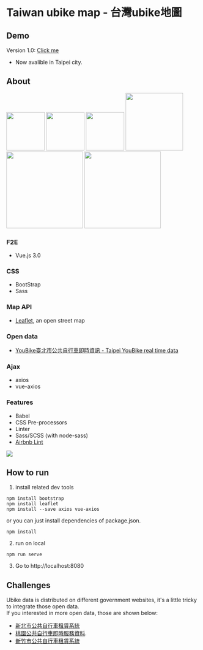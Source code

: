 # Taiwan ubike map - 台灣ubike地圖

## Demo
Version 1.0: [Click me](https://ubikemap.yyisyou.tw/)

- Now avalible in Taipei city.

## About 
<p float="left" margin="10px">
  <img src="https://vuejs.org/images/logo.png" width="100px"> 
  <img src="https://upload.wikimedia.org/wikipedia/commons/thumb/b/b2/Bootstrap_logo.svg/440px-Bootstrap_logo.svg.png" width="100px">
  <img src="https://sass-lang.com/assets/img/logos/logo-b6e1ef6e.svg" width="100px">  
  <img src="https://d33wubrfki0l68.cloudfront.net/7a197cfe44548cc1a3f581152af70a3051e11671/78df8/img/babel.svg" width="150px">
  <img src="https://leafletjs.com/docs/images/logo.png" width="200px">
  <img src="https://data.taipei/img/department.2fd5d7eb.png" width="200px">
</p>

### F2E
* Vue.js 3.0  

### CSS
* BootStrap  
* Sass

### Map API
* [Leaflet](https://leafletjs.com/examples/quick-start/), an open street map  

### Open data
* [YouBike臺北市公共自行車即時資訊 - Taipei YouBike real time data](https://data.taipei/#/dataset/detail?id=8ef1626a-892a-4218-8344-f7ac46e1aa48)  
### Ajax
* axios
* vue-axios

### Features
* Babel  
* CSS Pre-processors  
* Linter  
* Sass/SCSS (with node-sass)  
* [Airbnb Lint](https://github.com/airbnb/javascript)  
<img src="https://i.imgur.com/A2XaNqc.png"> 

## How to run
1. install related dev tools
```
npm install bootstrap
npm install leaflet
npm install --save axios vue-axios
```
or you can just install dependencies of package.json.
```
npm install
```

2. run on local  
```
npm run serve
```
3. Go to http://localhost:8080

## Challenges
Ubike data is distributed on different government websites, it's a little tricky to integrate those open data.  
If you interested in more open data, those are shown below:  
- [新北市公共自行車租賃系統](https://data.gov.tw/dataset/28318)  
- [桃園公共自行車即時服務資料](https://data.tycg.gov.tw/opendata/datalist/datasetMeta?oid=5ca2bfc7-9ace-4719-88ae-4034b9a5a55c). 
- [新竹市公共自行車租賃系統](http://ipgod.nchc.org.tw/dataset/376580000a-29f955)

